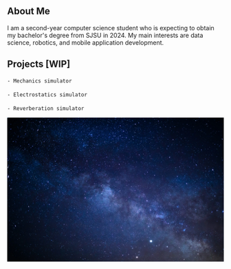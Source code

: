 ## About Me

I am a second-year computer science student who is expecting to obtain my bachelor's degree from SJSU in 2024. My main interests are data science, robotics, and mobile application development. 

## Projects \[WIP\]

```
- Mechanics simulator

- Electrostatics simulator

- Reverberation simulator
```

![Deep space](/deepspace-scaled.jpg.webp)
